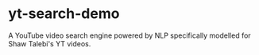# yt-search-demo
A YouTube video search engine powered by NLP specifically modelled for Shaw Talebi's YT videos.
